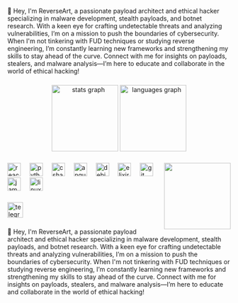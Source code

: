 <p align="left">👋 Hey, I'm ReverseArt, a passionate payload architect and ethical hacker specializing in malware development, stealth payloads, and botnet research. With a keen eye for crafting undetectable threats and analyzing vulnerabilities, I’m on a mission to push the boundaries of cybersecurity. When I'm not tinkering with FUD techniques or studying reverse engineering, I’m constantly learning new frameworks and strengthening my skills to stay ahead of the curve. Connect with me for insights on payloads, stealers, and malware analysis—I’m here to educate and collaborate in the world of ethical hacking!</p>

###

<div align="center">
  <img src="https://github-readme-stats.vercel.app/api?username=ReverseArt&hide_title=false&hide_rank=false&show_icons=true&include_all_commits=true&count_private=true&disable_animations=false&theme=dracula&locale=en&hide_border=false" height="150" alt="stats graph"  />
  <img src="https://github-readme-stats.vercel.app/api/top-langs?username=ReverseArt&locale=en&hide_title=false&layout=compact&card_width=320&langs_count=5&theme=dracula&hide_border=false" height="150" alt="languages graph"  />
</div>

###

<img align="right" height="150" src="https://i.imgflip.com/65efzo.gif"  />

###

<div align="left">
  <img src="https://cdn.jsdelivr.net/gh/devicons/devicon/icons/react/react-original.svg" height="30" alt="react logo"  />
  <img width="12" />
  <img src="https://cdn.jsdelivr.net/gh/devicons/devicon/icons/python/python-original.svg" height="30" alt="python logo"  />
  <img width="12" />
  <img src="https://cdn.jsdelivr.net/gh/devicons/devicon/icons/csharp/csharp-original.svg" height="30" alt="csharp logo"  />
  <img width="12" />
  <img src="https://cdn.jsdelivr.net/gh/devicons/devicon/icons/angularjs/angularjs-original.svg" height="30" alt="angularjs logo"  />
  <img width="12" />
  <img src="https://cdn.jsdelivr.net/gh/devicons/devicon/icons/debian/debian-original.svg" height="30" alt="debian logo"  />
  <img width="12" />
  <img src="https://cdn.jsdelivr.net/gh/devicons/devicon/icons/elixir/elixir-original.svg" height="30" alt="elixir logo"  />
  <img width="12" />
  <img src="https://cdn.jsdelivr.net/gh/devicons/devicon/icons/git/git-original.svg" height="30" alt="git logo"  />
  <img width="12" />
  <img src="https://cdn.jsdelivr.net/gh/devicons/devicon/icons/jamstack/jamstack-original.svg" height="30" alt="jamstack logo"  />
  <img width="12" />
  <img src="https://cdn.jsdelivr.net/gh/devicons/devicon/icons/linux/linux-original.svg" height="30" alt="linux logo"  />
</div>

###

<div align="left">
  <a href="http://t.me/threatalert" target="_blank">
    <img src="https://img.shields.io/static/v1?message=Telegram&logo=telegram&label=&color=2CA5E0&logoColor=white&labelColor=&style=for-the-badge" height="35" alt="telegram logo"  />
  </a>
</div>

###

<p align="left">👋 Hey, I'm ReverseArt, a passionate payload architect and ethical hacker specializing in malware development, stealth payloads, and botnet research. With a keen eye for crafting undetectable threats and analyzing vulnerabilities, I’m on a mission to push the boundaries of cybersecurity. When I'm not tinkering with FUD techniques or studying reverse engineering, I’m constantly learning new frameworks and strengthening my skills to stay ahead of the curve. Connect with me for insights on payloads, stealers, and malware analysis—I’m here to educate and collaborate in the world of ethical hacking!</p>

###
